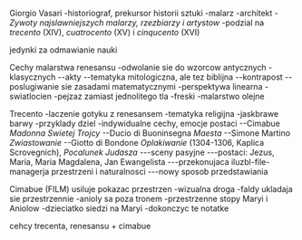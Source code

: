 Giorgio Vasari
-historiograf, prekursor historii sztuki
-malarz
-architekt
-*Zywoty najslawniejszych malarzy, rzezbiarzy i artystow*
-podzial na *trecento* (XIV), *cuatrocento* (XV) i *cinqucento* (XVI)

jedynki za odmawianie nauki

Cechy malarstwa renesansu
-odwolanie sie do wzorcow antycznych - klasycznych
--akty
--tematyka mitologiczna, ale tez biblijna
--kontrapost
--poslugiwanie sie zasadami matematycznymi
-perspektywa linearna
-swiatlocien
-pejzaz zamiast jednolitego tla
-freski
-malarstwo olejne

Trecento
-laczenie gotyku z renesansem
-tematyka religijna
-jaskbrawe barwy
-przyklady dziel
-indywidualne cechy, emocje postaci
--Cimabue *Madonna Swietej Trojcy*
--Ducio di Buoninsegna *Maesta*
--Simone Martino *Zwiastowanie*
--Giotto di Bondone *Oplakiwanie* (1304-1306, Kaplica Scrovegnich), *Pocalunek Judasza*
---sceny pasyjne 
---postaci: Jezus, Maria, Maria Magdalena, Jan Ewangelista
---przekonujaca iluzbl-file-managerja przestrzeni i naturalnosci
---nowy sposob przedstawiania

Cimabue (FILM) usiluje pokazac przestrzen
-wizualna droga
-faldy ukladaja sie przestrzennie
-anioly sa poza tronem
-przestrzenne stopy Maryi i Aniolow
-dzieciatko siedzi na Maryi
-dokonczyc te notatke

cehcy trecenta, renesansu + cimabue
